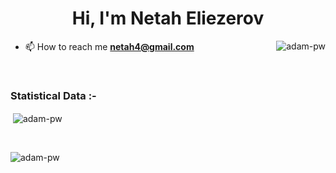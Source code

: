 <h1 align="center">Hi, I'm Netah Eliezerov</h1>

<p><img align="right" src="https://github.com/NetahEliezerov/Adam-pw/blob/main/animation_500_kxa883sd.gif" alt="adam-pw" /></p>


- 📫 How to reach me **netah4@gmail.com**

<br>


<h3>Statistical Data :-</h3>

<p>&nbsp;<img align="center" src="https://github-readme-stats.vercel.app/api?username=NetahEliezerov&show_icons=true&locale=en&bg_color=0d1117&text_color=ffffff&repo=convoychat"
    alt="adam-pw" /></p>

<br>

<p><img align="center" src="https://github-readme-streak-stats.herokuapp.com/?user=NetahEliezerov&theme=dark&background=0d1117&date_format=M%20j%5B%2C%20Y%5D" alt="adam-pw" /></p>
      
<p align="left"> <a href="https://twitter.com/" target="blank"><img
      src="https://img.shields.io/twitter/follow/?logo=twitter&style=for-the-badge" alt="" /></a> </p>


